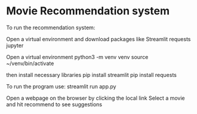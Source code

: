 # Movie Recommendation system

To run the recommendation system:

Open a virtual environment and download packages like
Streamlit
requests
jupyter

Open a virtual environment
python3 -m venv venv
source ~/venv/bin/activate

then install necessary libraries
pip install streamlit
pip install requests

To run the program use:
streamlit run app.py

Open a webpage on the browser by clicking the local link
Select a movie and hit recommend to see suggestions
